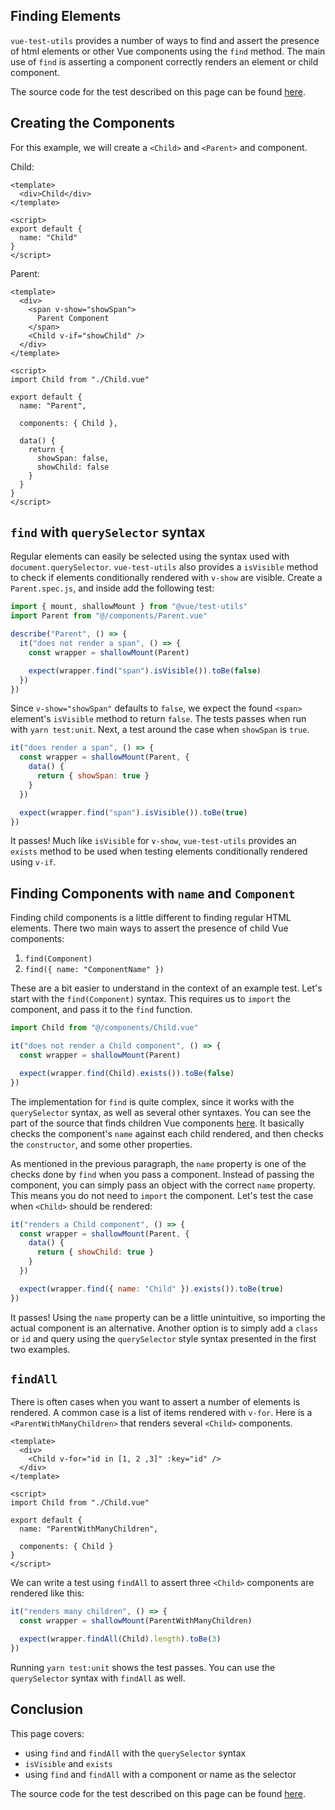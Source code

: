 ## Finding Elements

`vue-test-utils` provides a number of ways to find and assert the presence of html elements or other Vue components using the `find` method. The main use of `find` is asserting a component correctly renders an element or child component.

The source code for the test described on this page can be found [here](https://github.com/lmiller1990/vue-testing-handbook/tree/master/demo-app/tests/unit/Parent.spec.js).

## Creating the Components

For this example, we will create a `<Child>` and `<Parent>` and component.

Child: 

```vue
<template>
  <div>Child</div>
</template>

<script>
export default {
  name: "Child"
}
</script>
```

Parent:

```vue
<template>
  <div>
    <span v-show="showSpan">
      Parent Component
    </span>
    <Child v-if="showChild" />
  </div>
</template>

<script>
import Child from "./Child.vue"

export default {
  name: "Parent",

  components: { Child },

  data() {
    return {
      showSpan: false,
      showChild: false
    }
  }
}
</script>
```

## `find` with `querySelector` syntax

Regular elements can easily be selected using the syntax used with `document.querySelector`. `vue-test-utils` also provides a `isVisible` method to check if elements conditionally rendered with `v-show` are visible. Create a `Parent.spec.js`, and inside add the following test:

```js
import { mount, shallowMount } from "@vue/test-utils"
import Parent from "@/components/Parent.vue"

describe("Parent", () => {
  it("does not render a span", () => {
    const wrapper = shallowMount(Parent)

    expect(wrapper.find("span").isVisible()).toBe(false)
  })
})
```

Since `v-show="showSpan"` defaults to `false`, we expect the found `<span>` element's `isVisible` method to return `false`. The tests passes when run with `yarn test:unit`. Next, a test around the case when `showSpan` is `true`.

```js
it("does render a span", () => {
  const wrapper = shallowMount(Parent, {
    data() {
      return { showSpan: true }
    }
  })

  expect(wrapper.find("span").isVisible()).toBe(true)
})
```

It passes! Much like `isVisible` for `v-show`, `vue-test-utils` provides an `exists` method to be used when testing elements conditionally rendered using `v-if`.

## Finding Components with `name` and `Component`

Finding child components is a little different to finding regular HTML elements. There two main ways to assert the presence of child Vue components:

1. `find(Component)`
2. `find({ name: "ComponentName" })`

These are a bit easier to understand in the context of an example test. Let's start with the `find(Component)` syntax. This requires us to `import` the component, and pass it to the `find` function.

```js
import Child from "@/components/Child.vue"

it("does not render a Child component", () => {
  const wrapper = shallowMount(Parent)

  expect(wrapper.find(Child).exists()).toBe(false)
})
```

The implementation for `find` is quite complex, since it works with the `querySelector` syntax, as well as several other syntaxes. You can see the part of the source that finds children Vue components [here](https://github.com/vuejs/vue-test-utils/blob/dev/packages/test-utils/src/find-vue-components.js). It basically checks the component's `name` against each child rendered, and then checks the `constructor`, and some other properties. 

As mentioned in the previous paragraph, the `name` property is one of the checks done by `find` when you pass a component. Instead of passing the component, you can simply pass an object with the correct `name` property. This means you do not need to `import` the component. Let's test the case when `<Child>` should be rendered:

```js
it("renders a Child component", () => {
  const wrapper = shallowMount(Parent, {
    data() {
      return { showChild: true }
    }
  })

  expect(wrapper.find({ name: "Child" }).exists()).toBe(true)
})
```

It passes! Using the `name` property can be a little unintuitive, so importing the actual component is an alternative. Another option is to simply add a `class` or `id` and query using the `querySelector` style syntax presented in the first two examples.

## `findAll`

There is often cases when you want to assert a number of elements is rendered. A common case is a list of items rendered with `v-for`. Here is a `<ParentWithManyChildren>` that renders several `<Child>` components.

```vue
<template>
  <div>
    <Child v-for="id in [1, 2 ,3]" :key="id" />
  </div>
</template>

<script>
import Child from "./Child.vue"

export default {
  name: "ParentWithManyChildren",

  components: { Child }
}
</script>
```

We can write a test using `findAll` to assert three `<Child>` components are rendered like this:

```js
it("renders many children", () => {
  const wrapper = shallowMount(ParentWithManyChildren)

  expect(wrapper.findAll(Child).length).toBe(3)
})
```

Running `yarn test:unit` shows the test passes. You can use the `querySelector` syntax with `findAll` as well.

## Conclusion

This page covers:

- using `find` and `findAll` with the `querySelector` syntax
- `isVisible` and `exists`
- using `find` and `findAll` with a component or name as the selector

The source code for the test described on this page can be found [here](https://github.com/lmiller1990/vue-testing-handbook/tree/master/demo-app/tests/unit/Parent.spec.js).

